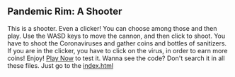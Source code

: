 ## Pandemic Rim: A Shooter
This is a shooter. Even a clicker! You can choose among those and then play. 
Use the WASD keys to move the cannon, and then click to shoot. You have to shoot the Coronaviruses and gather coins and bottles of sanitizers.
If you are in the clicker, you have to click on the virus, in order to earn more coins!
Enjoy!
[Play Now](https://bathills.github.io/Pandemic-Rim-A-Shooter/) to test it.
Wanna see the code? Don't search it in all these files. Just go to the [index.html](https://github.com/BATHILLS/Pandemic-Rim-A-Shooter/blob/main/index.html)
